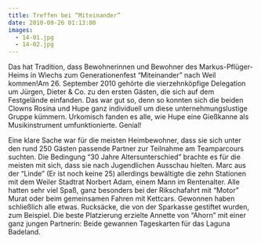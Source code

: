 ```yaml
---
title: Treffen bei “Miteinander”
date: 2010-09-26 01:13:00
images:
  - 14-01.jpg
  - 14-02.jpg
---
```


Das hat Tradition, dass Bewohnerinnen und Bewohner des Markus-Pflüger-Heims in Wiechs zum Generationenfest “Miteinander” nach Weil kommen!Am 26. September 2010 gehörte die vierzehnköpfige Delegation um Jürgen, Dieter & Co. zu den ersten Gästen, die sich auf dem Festgelände einfanden. Das war gut so, denn so konnten sich die beiden Clowns Rosina und Hupe ganz individuell um diese unternehmungslustige Gruppe kümmern. Urkomisch fanden es alle, wie Hupe eine Gießkanne als Musikinstrument umfunktionierte. Genial!

Eine klare Sache war für die meisten Heimbewohner, dass sie sich unter den rund 250 Gästen passende Partner zur Teilnahme am Teamparcours suchten. Die Bedingung “30 Jahre Altersunterschied” brachte es für die meisten mit sich, dass sie nach Jugendlichen Ausschau hielten. Marc aus der “Linde” (Er ist noch keine 25) allerdings bewältigte die zehn Stationen mit dem Weiler Stadtrat Norbert Adam, einem Mann im Rentenalter. Alle hatten sehr viel Spaß, ganz besonders bei der Rikschafahrt mit “Motor” Murat oder beim gemeinsamen Fahren mit Kettcars. Gewonnen haben schließlich alle etwas. Rucksäcke, die von der Sparkasse gestiftet wurden, zum Beispiel. Die beste Platzierung erzielte Annette von “Ahorn” mit einer ganz jungen Partnerin: Beide gewannen Tageskarten für das Laguna Badeland.
